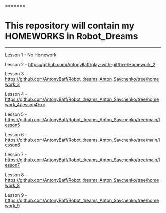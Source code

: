=======
# This repository will contain my HOMEWORKS in Robot_Dreams
____
Lesson 1 - No Homework

Lesson 2 - https://github.com/AntonyBaff/play-with-git/tree/Homework_2

Lesson 3 - https://github.com/AntonyBaff/Robot_dreams_Anton_Savchenko/tree/homework_3

Lesson 4 - https://github.com/AntonyBaff/Robot_dreams_Anton_Savchenko/tree/homework_4/lesson4/src

Lesson 5 - https://github.com/AntonyBaff/Robot_dreams_Anton_Savchenko/tree/main/lesson5

Lesson 6 - https://github.com/AntonyBaff/Robot_dreams_Anton_Savchenko/tree/main/lesson6

Lesson 7 - https://github.com/AntonyBaff/Robot_dreams_Anton_Savchenko/tree/main/lesson7

Lesson 8 - https://github.com/AntonyBaff/Robot_dreams_Anton_Savchenko/tree/homework_8

Lesson 9 - https://github.com/AntonyBaff/Robot_dreams_Anton_Savchenko/tree/homework_9
